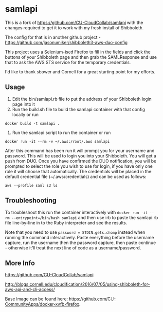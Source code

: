 # samlapi
This is a fork of https://github.com/CU-CloudCollab/samlapi with the changes required to get it to work with my fresh install of Shibboleth. 

The config for that is in another github project - https://github.com/jasonumiker/shibboleth3-aws-duo-config

This project uses a Selenium-ised Firefox to fill in the fields and click the buttons of your Shibboleth page and then grab the SAMLResponse and use that to ask the AWS STS service for the temporary credentials. 

I'd like to thank sbower and Cornell for a great starting point for my efforts.

## Usage
1. Edit the bin/samlapi.rb file to put the address of your Shibboleth login page into it
1. Run the build.sh file to build the samlapi container with that config locally or run
```
docker build -t samlapi .
```
1. Run the samlapi script to run the container or run
```
docker run -it --rm -v ~/.aws:/root/.aws samlapi
```

After this command has been run it will prompt you for your username and password.  This will be used to login you into your Shibboleth. You will get a push from DUO.  Once you have confirmed the DUO notification, you will be prompted to select the role you wish to use for login, if you have only one role it will choose that automatically.  The credentials will be placed in the default credential file (~/.aws/credentials) and can be used as follows:

```
aws --profile saml s3 ls
```

## Troubleshooting
To troubleshoot this run the container interactively with `docker run -it --rm --entrypoint=/bin/bash samlapi` and then use irb to paste the samlapi.rb file line-by-line in to the Ruby interpreter and see the results.

Note that you need to use `password = STDIN.gets.chomp` instead when running the command interactively. Paste everything before the username capture, run the username then the password capture, then paste continue - otherwise it'll treat the next line of code as a username/password.

## More Info
https://github.com/CU-CloudCollab/samlapi

http://blogs.cornell.edu/cloudification/2016/07/05/using-shibboleth-for-aws-api-and-cli-access/

Base Image can be found here: https://github.com/CU-CommunityApps/docker-xvfb-firefox.
